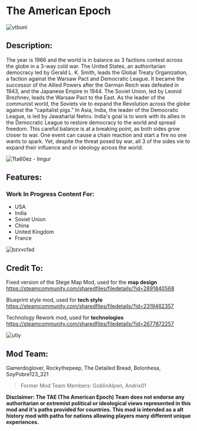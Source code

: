 # The American Epoch

![vtbuni](https://github.com/gamerlovesdogs17/TheAmericanEpoch/assets/145847426/df92ec44-58c5-4bd4-8452-fd26c6c25384)

## Description: 
The year is 1966 and the world is in balance as 3 factions contest across the globe in a 3-way cold war. The United States, an authoritarian democracy led by Gerald L. K. Smith, leads the Global Treaty Organization, a faction against the Warsaw Pact and Democratic League. It became the successor of the Allied Powers after the German Reich was defeated in 1943, and the Japanese Empire in 1944. The Soviet Union, led by Leonid Brezhnev, leads the Warsaw Pact to the East. As the leader of the communist world, the Soviets vie to expand the Revolution across the globe against the "capitalist pigs." In Asia, India, the leader of the Democratic League, is led by Jawaharlal Nehru. India's goal is to work with its allies in the Democratic League to restore democracy to the world and spread freedom. This careful balance is at a breaking point, as both sides grow closer to war. One event can cause a chain reaction and start a fire no one wants to spark. Yet, despite the threat posed by war, all 3 of the sides vie to expand their influence and or ideology across the world. 

![Tta60ez - Imgur](https://github.com/gamerlovesdogs17/TheAmericanEpoch/assets/145847426/5d191a88-0f2b-41e6-beea-1c65c67820fc)

## Features:

### Work In Progress Content For:
- USA
- India
- Soviet Union
- China
- United Kingdom
- France

![bzxvcfad](https://github.com/gamerlovesdogs17/TheAmericanEpoch/assets/145847426/8d1f608e-c3fb-462b-b31b-e5298fb81480)

## Credit To:

Fixed version of the Stege Map Mod, used for the **map design**
https://steamcommunity.com/sharedfiles/filedetails/?id=2891840568

Blueprint style mod, used for **tech style**
https://steamcommunity.com/sharedfiles/filedetails/?id=2319462357

Technology Rework mod, used for **technologies**
https://steamcommunity.com/sharedfiles/filedetails/?id=2677872257

![utiy](https://github.com/gamerlovesdogs17/TheAmericanEpoch/assets/145847426/cf258fcb-f261-493b-ba50-9354f343dd3a)

## Mod Team:

Gamerdoglover, Rockythepeep, The Detailed Bread, Bolonhesa, SoyPobre123_321

> Former Mod Team Members: GoblinAlpen, Andrix01



**Disclaimer: The TAE (The American Epoch) Team does not endorse any authoritarian or extremist political or ideological views represented in this mod and it's paths provided for countries. This mod is intended as a alt history mod with paths for nations allowing players many different unique experiences.**



